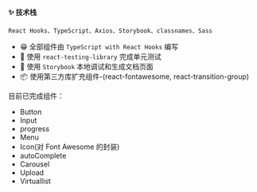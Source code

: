 #### ✨ 技术栈

`React Hooks、TypeScript、Axios、Storybook、classnames、Sass`

- 😁 全部组件由 `TypeScript with React Hooks` 编写
- 🍑 使用 `react-testing-library` 完成单元测试
- 🦌 使用 `Storybook` 本地调试和生成文档页面
- 📦 使用第三方库扩充组件-(react-fontawesome, react-transition-group)

目前已完成组件：

- Button
- Input
- progress
- Menu
- Icon(对 Font Awesome 的封装)
- autoComplete
- Carousel
- Upload
- Virtuallist

